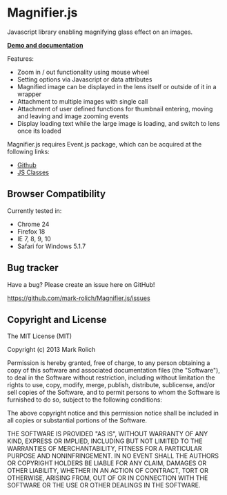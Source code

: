 Magnifier.js
=================

Javascript library enabling magnifying glass effect on an images.

<a href="http://mark-rolich.github.io/Magnifier.js/" target="_blank"><strong>Demo and documentation</strong></a>

Features:

* Zoom in / out functionality using mouse wheel
* Setting options via Javascript or data attributes
* Magnified image can be displayed in the lens itself or outside of it in a wrapper
* Attachment to multiple images with single call
* Attachment of user defined functions for thumbnail entering, moving and leaving and image zooming events
* Display loading text while the large image is loading, and switch to lens once its loaded

Magnifier.js requires Event.js package, which can be acquired at the following links:

* [Github](https://github.com/mark-rolich/Event.js)
* [JS Classes](http://www.jsclasses.org/package/212-JavaScript-Handle-events-in-a-browser-independent-manner.html)

Browser Compatibility
--------------------

Currently tested in:

* Chrome 24
* Firefox 18
* IE 7, 8, 9, 10
* Safari for Windows 5.1.7

Bug tracker
-----------

Have a bug? Please create an issue here on GitHub!

https://github.com/mark-rolich/Magnifier.js/issues

Copyright and License
---------------------

The MIT License (MIT)

Copyright (c) 2013 Mark Rolich

Permission is hereby granted, free of charge, to any person obtaining a copy
of this software and associated documentation files (the "Software"), to deal
in the Software without restriction, including without limitation the rights
to use, copy, modify, merge, publish, distribute, sublicense, and/or sell
copies of the Software, and to permit persons to whom the Software is
furnished to do so, subject to the following conditions:

The above copyright notice and this permission notice shall be included in
all copies or substantial portions of the Software.

THE SOFTWARE IS PROVIDED "AS IS", WITHOUT WARRANTY OF ANY KIND, EXPRESS OR
IMPLIED, INCLUDING BUT NOT LIMITED TO THE WARRANTIES OF MERCHANTABILITY,
FITNESS FOR A PARTICULAR PURPOSE AND NONINFRINGEMENT. IN NO EVENT SHALL THE
AUTHORS OR COPYRIGHT HOLDERS BE LIABLE FOR ANY CLAIM, DAMAGES OR OTHER
LIABILITY, WHETHER IN AN ACTION OF CONTRACT, TORT OR OTHERWISE, ARISING FROM,
OUT OF OR IN CONNECTION WITH THE SOFTWARE OR THE USE OR OTHER DEALINGS IN
THE SOFTWARE.
